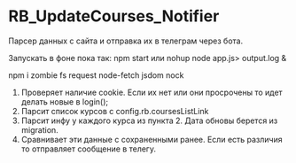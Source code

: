 # RB_UpdateCourses_Notifier

Парсер данных с сайта и отправка их в телеграм через бота.

Запускать в фоне пока так: npm start или nohup node app.js> output.log &

npm i zombie fs request node-fetch jsdom nock

1) Проверяет наличие cookie. Если их нет или они просрочены то идет делать новые в login();
2) Парсит список курсов с config.rb.coursesListLink
3) Парсит инфу у каждого курса из пункта 2. Дата обновы берется из migration.
4) Сравнивает эти данные с сохраненными ранее. Если есть различия то отправляет сообщение в телегу. 
